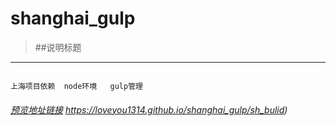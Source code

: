 # shanghai_gulp

> ##说明标题

************************************************************************************

```

上海项目依赖  node环境   gulp管理

```

###### [预览地址链接](https://loveyou1314.github.io/shanghai_gulp/sh_bulid) https://loveyou1314.github.io/shanghai_gulp/sh_bulid)

